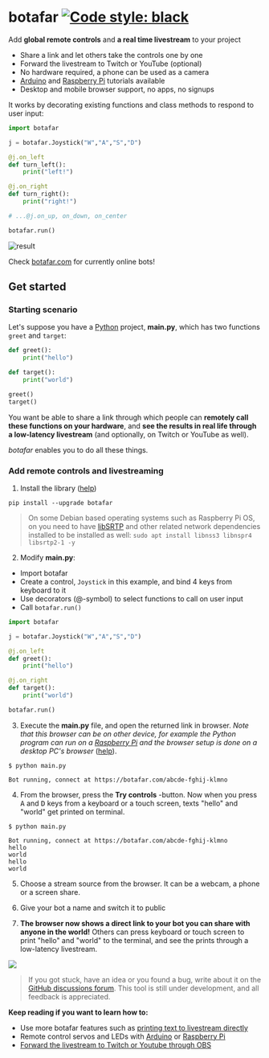 # botafar [![Code style: black](https://img.shields.io/badge/code%20style-black-000000.svg)](https://github.com/psf/black)

<!-- start intro -->

Add **global remote controls** and **a real time livestream** to your project

- Share a link and let others take the controls one by one
- Forward the livestream to Twitch or YouTube (optional)
- No hardware required, a phone can be used as a camera
- [Arduino](https://docs.botafar.com/arduino) and [Raspberry Pi](https://docs.botafar.com/raspi) tutorials available
- Desktop and mobile browser support, no apps, no signups

It works by decorating existing functions and class methods to respond to user input:

```python
import botafar

j = botafar.Joystick("W","A","S","D")

@j.on_left
def turn_left():
    print("left!")

@j.on_right
def turn_right():
    print("right!")

# ...@j.on_up, on_down, on_center

botafar.run()
```

![result](https://docs-assets.botafar.com/readme.png)

Check [botafar.com](https://botafar.com/) for currently online bots!

<!-- end intro -->

## Get started

<!-- start get_started -->

### Starting scenario

Let's suppose you have a [Python](https://en.wikipedia.org/wiki/Python_(programming_language)) project, **main.py**, which has two functions `greet` and `target`:

```python
def greet():
    print("hello")

def target():
    print("world")

greet()
target()
```

You want be able to share a link through which people can **remotely call these functions on your hardware**, and **see the results in real life through a low-latency livestream** (and optionally, on Twitch or YouTube as well).

_botafar_ enables you to do all these things.

### Add remote controls and livestreaming

1. Install the library ([help](https://docs.botafar.com/install))

```
pip install --upgrade botafar
```

> On some Debian based operating systems such as Raspberry Pi OS, on you need to have [libSRTP](https://github.com/cisco/libsrtp) and other related network dependencies installed to be installed as well: `sudo apt install libnss3 libnspr4 libsrtp2-1 -y`

2. Modify **main.py**:

- Import botafar
- Create a control, `Joystick` in this example, and bind 4 keys from keyboard to it
- Use decorators (@-symbol) to select functions to call on user input
- Call `botafar.run()`

```python
import botafar

j = botafar.Joystick("W","A","S","D")

@j.on_left
def greet():
    print("hello")

@j.on_right
def target():
    print("world")

botafar.run()
```

3. Execute the **main.py** file, and open the returned link in browser. _Note that this browser can be on other device, for example the Python program can run on a [Raspberry Pi](https://en.wikipedia.org/wiki/Raspberry_Pi) and the browser setup is done on a desktop PC's browser_ ([help](https://docs.botafar.com/get_started_help)).

```
$ python main.py

Bot running, connect at https://botafar.com/abcde-fghij-klmno
```

4. From the browser, press the **Try controls** -button. Now when you press <kbd>A</kbd> and <kbd>D</kbd> keys from a keyboard or a touch screen, texts "hello" and "world" get printed on terminal.

```
$ python main.py

Bot running, connect at https://botafar.com/abcde-fghij-klmno
hello
world
hello
world
```

5. Choose a stream source from the browser. It can be a webcam, a phone or a screen share.

6. Give your bot a name and switch it to public

7. **The browser now shows a direct link to your bot you can share with anyone in the world!** Others can press keyboard or touch screen to print "hello" and "world" to the terminal, and see the prints through a low-latency livestream.

<img src="https://docs-assets.botafar.com/get_started_result.png"/>

> If you got stuck, have an idea or you found a bug, write about it on the [GitHub discussions forum](https://github.com/ollipal/botafar/discussions). This tool is still under development, and all feedback is appreciated.

**Keep reading if you want to learn how to:**

- Use more botafar features such as [printing text to livestream directly](https://docs.botafar.com/basics.html#print)
- Remote control servos and LEDs with [Arduino](https://docs.botafar.com/arduino) or [Raspberry Pi](https://docs.botafar.com/raspi)
- [Forward the livestream to Twitch or Youtube through OBS](https://docs.botafar.com/twitch_and_youtube)

<!-- end get_started -->